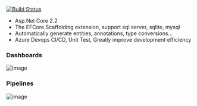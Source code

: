 [![Build Status](https://542153354-qq.visualstudio.com/EFCore.Scaffolding.Extension/_apis/build/status/Generator?branchName=master)](https://542153354-qq.visualstudio.com/EFCore.Scaffolding.Extension/_build/latest?definitionId=19&branchName=master)

* Asp.Net Core 2.2
* The EFCore.Scaffolding extension, support sql server, sqlite, mysql
* Automatically generate entities, annotations, type conversions...
* Azure Devops CI/CD, Unit Test, Greatly improve development efficiency

### Dashboards

![image](https://github.com/188867052/EFCore.Scaffolding.Extension/blob/master/dashboard.png)

### Pipelines

![image](https://github.com/188867052/EFCore.Scaffolding.Extension/blob/master/pipelines.png)
